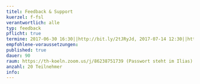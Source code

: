 ```yaml
---
titel: Feedback & Support
kuerzel: f-fsl
verantwortlich: alle
typ: feedback
pflicht: true
termine: 2017-06-30 16:30||http://bit.ly/2tJRyJd, 2017-07-14 12:30||http://bit.ly/2rQUkeo, 2017-07-27 12:30||http://bit.ly/2ta9T5i, 2017-08-10 12:30||http://bit.ly/2sQqec8, 2017-08-24 12:30||http://bit.ly/2t5S7PP, 2017-09-07 12:30||http://bit.ly/2saMPhH, 2017-09-21 12:30||http://bit.ly/2tah0L4
empfohlene-voraussetzungen: 
published: true
dauer: 90
raum: https://th-koeln.zoom.us/j/86238751739 (Passwort steht im Ilias)|https://th-koeln.zoom.us/j/86238751739
anzahl: 20 Teilnehmer
info: 
---
```


